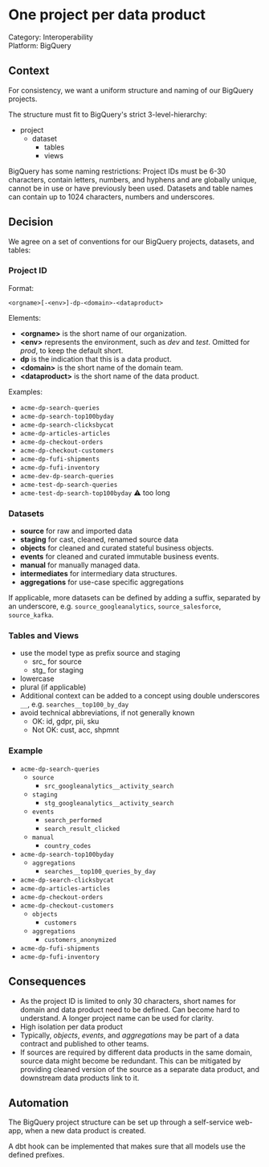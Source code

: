 # One project per data product

Category: Interoperability  
Platform: BigQuery

[//]: # (order:1)

## Context

For consistency, we want a uniform structure and naming of our BigQuery projects.

The structure must fit to BigQuery's strict 3-level-hierarchy:

- project
  - dataset
    - tables
    - views

BigQuery has some naming restrictions: 
Project IDs must be 6-30 characters, contain letters, numbers, and hyphens and are globally unique, cannot be in use or have previously been used. Datasets and table names can contain up to 1024 characters, numbers and underscores.


## Decision

We agree on a set of conventions for our BigQuery projects, datasets, and tables:

### Project ID

Format:

`<orgname>[-<env>]-dp-<domain>-<dataproduct>`

Elements:
- **&lt;orgname&gt;** is the short name of our organization.
- **&lt;env&gt;** represents the environment, such as _dev_ and _test_. Omitted for _prod_, to keep the default short.
- **dp** is the indication that this is a data product.
- **&lt;domain&gt;** is the short name of the domain team.
- **&lt;dataproduct&gt;** is the short name of the data product.

Examples:
- `acme-dp-search-queries`
- `acme-dp-search-top100byday`
- `acme-dp-search-clicksbycat`
- `acme-dp-articles-articles`
- `acme-dp-checkout-orders`
- `acme-dp-checkout-customers`
- `acme-dp-fufi-shipments`
- `acme-dp-fufi-inventory`
- `acme-dev-dp-search-queries`
- `acme-test-dp-search-queries`
- `acme-test-dp-search-top100byday` ⚠️ too long


### Datasets

- **source** for raw and imported data
- **staging** for cast, cleaned, renamed source data
- **objects** for cleaned and curated stateful business objects.
- **events** for cleaned and curated immutable business events.
- **manual** for manually managed data.
- **intermediates** for intermediary data structures.
- **aggregations** for use-case specific aggregations

If applicable, more datasets can be defined by adding a suffix, separated by an underscore, e.g. `source_googleanalytics`, `source_salesforce`, `source_kafka`.


### Tables and Views

- use the model type as prefix source and staging
  - src_ for source
  - stg_ for staging
- lowercase
- plural (if applicable)
- Additional context can be added to a concept using double underscores `__`, e.g. `searches__top100_by_day`
- avoid technical abbreviations, if not generally known
  - OK: id, gdpr, pii, sku
  - Not OK: cust, acc, shpmnt


### Example

- `acme-dp-search-queries`
  - `source`
    - `src_googleanalytics__activity_search`
  - `staging`
    - `stg_googleanalytics__activity_search`
  - `events`
    - `search_performed`
    - `search_result_clicked`
  - `manual`
    - `country_codes`
- `acme-dp-search-top100byday`
  - `aggregations`
    - `searches__top100_queries_by_day`
- `acme-dp-search-clicksbycat`
- `acme-dp-articles-articles`
- `acme-dp-checkout-orders`
- `acme-dp-checkout-customers`
  - `objects`
    - `customers`
  - `aggregations`
    - `customers_anonymized`
- `acme-dp-fufi-shipments`
- `acme-dp-fufi-inventory`



## Consequences

- As the project ID is limited to only 30 characters, short names for domain and data product need to be defined. Can become hard to understand. A longer project name can be used for clarity.
- High isolation per data product
- Typically, _objects_, _events_, and _aggregations_ may be part of a data contract and published to other teams.
- If sources are required by different data products in the same domain, source data might become be redundant. This can be mitigated by providing cleaned version of the source as a separate data product, and downstream data products link to it. 

## Automation

The BigQuery project structure can be set up through a self-service web-app, when a new data product is created.

A dbt hook can be implemented that makes sure that all models use the defined prefixes.